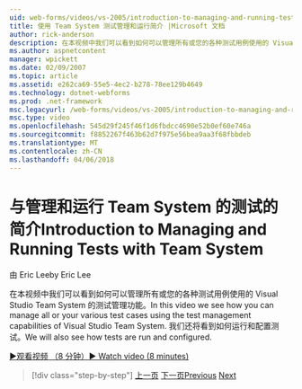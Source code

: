 ```yaml
---
uid: web-forms/videos/vs-2005/introduction-to-managing-and-running-tests-with-team-system
title: 使用 Team System 测试管理和运行简介 |Microsoft 文档
author: rick-anderson
description: 在本视频中我们可以看到如何可以管理所有或您的各种测试用例使用的 Visual Studio Team System 的测试管理功能。 我们还将看到...
ms.author: aspnetcontent
manager: wpickett
ms.date: 02/09/2007
ms.topic: article
ms.assetid: e262ca69-55e5-4ec2-b278-78ee129b4649
ms.technology: dotnet-webforms
ms.prod: .net-framework
msc.legacyurl: /web-forms/videos/vs-2005/introduction-to-managing-and-running-tests-with-team-system
msc.type: video
ms.openlocfilehash: 545d29f245f46f1d6fbdcc4690e52b0ef60e746a
ms.sourcegitcommit: f8852267f463b62d7f975e56bea9aa3f68fbbdeb
ms.translationtype: MT
ms.contentlocale: zh-CN
ms.lasthandoff: 04/06/2018
---
```

<a name="introduction-to-managing-and-running-tests-with-team-system"></a><span data-ttu-id="c229a-104">与管理和运行 Team System 的测试的简介</span><span class="sxs-lookup"><span data-stu-id="c229a-104">Introduction to Managing and Running Tests with Team System</span></span>
====================
<span data-ttu-id="c229a-105">由 Eric Lee</span><span class="sxs-lookup"><span data-stu-id="c229a-105">by Eric Lee</span></span>

<span data-ttu-id="c229a-106">在本视频中我们可以看到如何可以管理所有或您的各种测试用例使用的 Visual Studio Team System 的测试管理功能。</span><span class="sxs-lookup"><span data-stu-id="c229a-106">In this video we see how you can manage all or your various test cases using the test management capabilities of Visual Studio Team System.</span></span> <span data-ttu-id="c229a-107">我们还将看到如何运行和配置测试。</span><span class="sxs-lookup"><span data-stu-id="c229a-107">We will also see how tests are run and configured.</span></span>

[<span data-ttu-id="c229a-108">&#9654;观看视频 （8 分钟）</span><span class="sxs-lookup"><span data-stu-id="c229a-108">&#9654; Watch video (8 minutes)</span></span>](https://channel9.msdn.com/Blogs/ASP-NET-Site-Videos/introduction-to-managing-and-running-tests-with-team-system)

> [!div class="step-by-step"]
> <span data-ttu-id="c229a-109">[上一页](introduction-to-manual-testing-with-team-system.md)
> [下一页](measuring-the-business-value-of-ajax.md)</span><span class="sxs-lookup"><span data-stu-id="c229a-109">[Previous](introduction-to-manual-testing-with-team-system.md)
[Next](measuring-the-business-value-of-ajax.md)</span></span>
